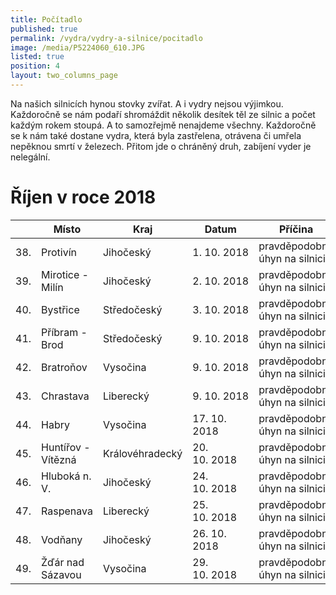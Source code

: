 ```yaml
---
title: Počítadlo
published: true
permalink: /vydra/vydry-a-silnice/pocitadlo
image: /media/P5224060_610.JPG
listed: true
position: 4
layout: two_columns_page
---
```

Na našich silnicích hynou stovky zvířat. A i vydry nejsou výjimkou.
Každoročně se nám podaří shromáždit několik desítek těl ze silnic
a počet každým rokem stoupá. A to samozřejmě nenajdeme
všechny. Každoročně se k nám také dostane vydra, která byla zastřelena,
otrávena či umřela nepěknou smrtí v železech. Přitom jde o chráněný
druh, zabíjení vyder je nelegální.

# Říjen v roce 2018

|     | Místo              | Kraj            | Datum        | Příčina                       |
| --- | ------------------ | --------------- | ------------ | ----------------------------- |
| 38. | Protivín           | Jihočeský       | 1. 10. 2018  | pravděpodobně úhyn na silnici |
| 39. | Mirotice - Milín   | Jihočeský       | 2. 10. 2018  | pravděpodobně úhyn na silnici |
| 40. | Bystřice           | Středočeský     | 3. 10. 2018  | pravděpodobně úhyn na silnici |
| 41. | Příbram - Brod     | Středočeský     | 9. 10. 2018  | pravděpodobně úhyn na silnici |
| 42. | Bratroňov          | Vysočina        | 9. 10. 2018  | pravděpodobně úhyn na silnici |
| 43. | Chrastava          | Liberecký       | 9. 10. 2018  | pravděpodobně úhyn na silnici |
| 44. | Habry              | Vysočina        | 17. 10. 2018 | pravděpodobně úhyn na silnici |
| 45. | Huntířov - Vítězná | Královéhradecký | 20. 10. 2018 | pravděpodobně úhyn na silnici |
| 46. | Hluboká n. V.      | Jihočeský       | 24. 10. 2018 | pravděpodobně úhyn na silnici |
| 47. | Raspenava          | Liberecký       | 25. 10. 2018 | pravděpodobně úhyn na silnici |
| 48. | Vodňany            | Jihočeský       | 26. 10. 2018 | pravděpodobně úhyn na silnici |
| 49. | Žďár nad Sázavou   | Vysočina        | 29. 10. 2018 | pravděpodobně úhyn na silnici |

